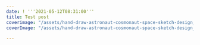 ```yaml
---
date: ! '''2021-05-12T08:31:00'''
title: Test post
coverimage: "/assets/hand-draw-astronaut-cosmonaut-space-sketch-design_1035-20320.jpeg"
coverImage: "/assets/hand-draw-astronaut-cosmonaut-space-sketch-design_1035-20320.jpeg"

---
```

